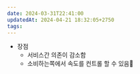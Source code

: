 ```yaml
---
date: 2024-03-31T22:41:00
updatedAt: 2024-04-21 18:32:05+2750
tags: 
---
```

- 장점
	- 서비스간 의존이 감소함
	- 소비하는쪽에서 속도를 컨트롤 할 수 있음